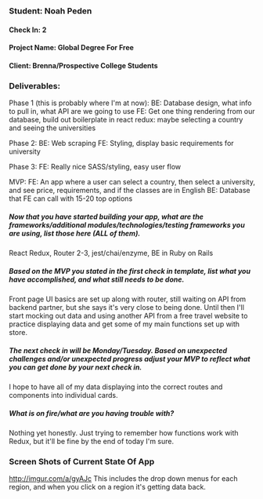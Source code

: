 ### Student: Noah Peden

#### Check In: 2

#### Project Name: Global Degree For Free

#### Client: Brenna/Prospective College Students

### Deliverables:  
Phase 1 (this is probably where I'm at now):
BE: Database design, what info to pull in, what API are we going to use
FE: Get one thing rendering from our database, build out boilerplate in react redux: maybe selecting a country and seeing the universities

Phase 2:
BE: Web scraping
FE: Styling, display basic requirements for university

Phase 3:
FE: Really nice SASS/styling, easy user flow

MVP:
FE: An app where a user can select a country, then select a university, and see price, requirements, and if the classes are in English
BE: Database that FE can call with 15-20 top options

##### Now that you have started building your app, what are the frameworks/additional modules/technologies/testing frameworks you are using, list those here (ALL of them).  

React Redux, Router 2-3, jest/chai/enzyme, BE in Ruby on Rails

##### Based on the MVP you stated in the first check in template, list what you have accomplished, and what still needs to be done.  

Front page UI basics are set up along with router, still waiting on API from backend partner, but she says it's very close to being done. Until then I'll start mocking out data and using another API from a free travel website to practice displaying data and get some of my main functions set up with store.

##### The next check in will be Monday/Tuesday. Based on unexpected challenges and/or unexpected progress adjust your MVP to reflect what you can get done by your next check in.  

I hope to have all of my data displaying into the correct routes and components into individual cards.

##### What is on fire/what are you having trouble with?
Nothing yet honestly. Just trying to remember how functions work with Redux, but it'll be fine by the end of today I'm sure.

### Screen Shots of Current State Of App  
http://imgur.com/a/gyAJc
This includes the drop down menus for each region, and when you click on a region it's getting data back.
